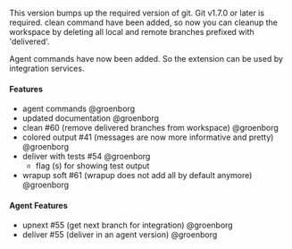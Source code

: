 This version bumps up the required version of git. Git v1.7.0 or later is required.
clean command have been added, so now you can cleanup the workspace by deleting all local and remote branches
prefixed with 'delivered'.

Agent commands have now been added. So the extension can be used by integration services.

#### Features
- agent commands @groenborg
- updated documentation @groenborg
- clean #60 (remove delivered branches from workspace) @groenborg
- colored output #41 (messages are now more informative and pretty) @groenborg
- deliver with tests #54 @groenborg
    - flag (s) for showing test output
- wrapup soft #61 (wrapup does not add all by default anymore) @groenborg

#### Agent Features
 - upnext #55 (get next branch for integration) @groenborg
 - deliver #55 (deliver in an agent version) @groenborg